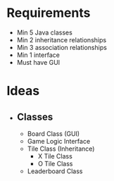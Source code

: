 # **Requirements**

- Min 5 Java classes
- Min 2 inheritance relationships
- Min 3 association relationships
- Min 1 interface
- Must have GUI

# Ideas
- ## Classes
	- Board Class (GUI)
	- Game Logic Interface
	- Tile Class (Inheritance)
		- X Tile Class
		- O Tile Class
	- Leaderboard Class
	
